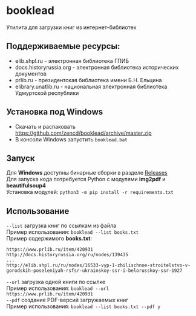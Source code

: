 # booklead
Утилита для загрузки книг из интернет-библиотек

## Поддерживаемые ресурсы:

* elib.shpl.ru - электронная библиотека ГПИБ
* docs.historyrussia.org - электронная библиотека исторических документов
* prlib.ru - президентская библиотека имени Б.Н. Ельцина
* elibrary.unatlib.ru - национальная электронная библиотека Удмуртской республики

## Установка под Windows

- Скачать и распаковать https://github.com/zencd/booklead/archive/master.zip
- В консоли Windows запустить `booklead.bat` 

## Запуск

Для **Windows** доступны бинарные сборки в разделе [Releases](https://github.com/aliasn3t/booklead/releases)  
Для запуска кода потребуется Python с модулями **img2pdf** и **beautifulsoup4**  
Установка модулей: `python3 -m pip install -r requirements.txt`  

## Использование

`--list` загрузка книг по ссылкам из файла  
Пример использования: `booklead --list books.txt`  
Пример содержимого **books.txt**:  
```
https://www.prlib.ru/item/420931
http://docs.historyrussia.org/ru/nodes/139435
...
http://elib.shpl.ru/ru/nodes/16533-vyp-1-zhilischnoe-stroitelstvo-v-gorodskih-poseleniyah-rsfsr-ukrainskoy-ssr-i-belorusskoy-ssr-1927
```
`--url` загрузка одной книги по ссылке  
Пример использования: `booklead --url https://www.prlib.ru/item/420931`  
`--pdf` создание PDF-версий загружаемых книг  
Пример использования: `booklead --list books.txt --pdf y`  

